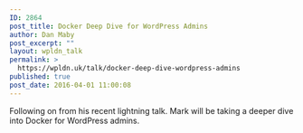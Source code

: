 ```yaml
---
ID: 2864
post_title: Docker Deep Dive for WordPress Admins
author: Dan Maby
post_excerpt: ""
layout: wpldn_talk
permalink: >
  https://wpldn.uk/talk/docker-deep-dive-wordpress-admins
published: true
post_date: 2016-04-01 11:00:08
---
```

Following on from his recent lightning talk. Mark will be taking a deeper dive into Docker for WordPress admins.